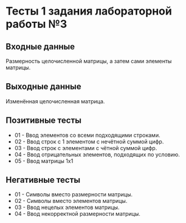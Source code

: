 # Тесты 1 задания лабораторной работы №3

## Входные данные
Размерность целочисленной матрицы, а затем сами элементы матрицы.

## Выходные данные
Изменённая целочисленная матрица.

## Позитивные тесты
- 01 - Ввод элементов со всеми подходящими строками.
- 02 - Ввод строк с 1 элементом с нечётной суммой цифр.
- 03 - Ввод строк с элементами с чётной суммой цифр.
- 04 - Ввод отрицательных элементов, подходящих по условию.
- 05 - Ввод матрицы 1x1

## Негативные тесты
- 01 - Символы вместо размерности матрицы.
- 02 - Символы вместо элементов матрицы.
- 03 - Ввод нецелых элементов матрицы.
- 04 - Ввод некорректной размерности матрицы.
